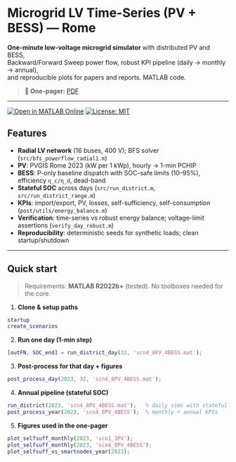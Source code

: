 # Microgrid LV Time-Series (PV + BESS) — Rome

**One-minute low-voltage microgrid simulator** with distributed PV and BESS,  
Backward/Forward Sweep power flow, robust KPI pipeline (daily → monthly → annual),  
and reproducible plots for papers and reports. MATLAB code.

> **📄 One-pager:** [PDF](One_pager.pdf)

---

[![Open in MATLAB Online](https://www.mathworks.com/images/responsive/global/open-in-matlab-online.svg)](https://matlab.mathworks.com/open/github/v1?repo=Matteo1414/microgrid-lv-timeseries-pv-bess)
[![License: MIT](https://img.shields.io/badge/License-MIT-green.svg)](LICENSE)



## Features

- **Radial LV network** (16 buses, 400 V); BFS solver (`src/bfs_powerflow_radial1.m`)
- **PV**: PVGIS Rome 2023 (kW per 1 kWp), hourly → 1-min PCHIP
- **BESS**: P-only baseline dispatch with SOC-safe limits (10–95%), efficiency `η_c/η_d`, dead-band
- **Stateful SOC** across days (`src/run_district.m`, `src/run_district_range.m`)
- **KPIs**: import/export, PV, losses, self-sufficiency, self-consumption (`post/utils/energy_balance.m`)
- **Verification**: time-series vs robust energy balance; voltage-limit assertions (`verify_day_robust.m`)
- **Reproducibility**: deterministic seeds for synthetic loads; clean startup/shutdown

---

## Quick start

> Requirements: **MATLAB R2022b+** (tested). No toolboxes needed for the core.

1) **Clone & setup paths**
```matlab
startup
create_scenarios
```

2) **Run one day (1-min step)**
```matlab
[outFN, SOC_end] = run_district_day(32, 'scn4_8PV_4BESS.mat');
```

3) **Post-process for that day + figures**
```matlab
post_process_day(2023, 32, 'scn4_8PV_4BESS.mat');
```

4) **Annual pipeline (stateful SOC)**
```matlab
run_district(2023, 'scn4_8PV_4BESS.mat');   % daily sims with stateful SOC
post_process_year(2023, 'scn4_8PV_4BESS');  % monthly + annual KPIs
```

5) **Figures used in the one-pager**
```matlab
plot_selfsuff_monthly(2023, 'scn1_3PV');
plot_selfsuff_monthly(2023, 'scn4_8PV_4BESS');
plot_selfsuff_vs_smartnodes_year(2023);
```
